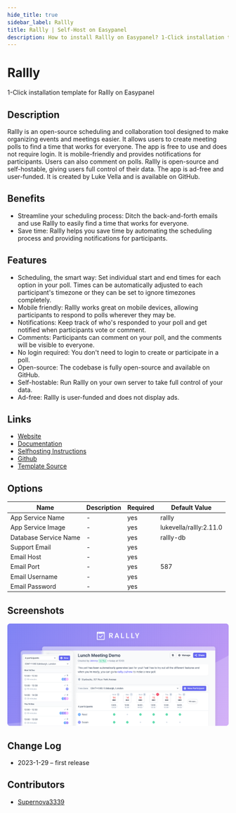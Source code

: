 ```yaml
---
hide_title: true
sidebar_label: Rallly
title: Rallly | Self-Host on Easypanel
description: How to install Rallly on Easypanel? 1-Click installation template for Rallly on Easypanel
---
```


<!-- generated -->

# Rallly

1-Click installation template for Rallly on Easypanel

## Description

Rallly is an open-source scheduling and collaboration tool designed to make organizing events and meetings easier. It allows users to create meeting polls to find a time that works for everyone. The app is free to use and does not require login. It is mobile-friendly and provides notifications for participants. Users can also comment on polls. Rallly is open-source and self-hostable, giving users full control of their data. The app is ad-free and user-funded. It is created by Luke Vella and is available on GitHub.

## Benefits

- Streamline your scheduling process: Ditch the back-and-forth emails and use Rallly to easily find a time that works for everyone.
- Save time: Rallly helps you save time by automating the scheduling process and providing notifications for participants.

## Features

- Scheduling, the smart way: Set individual start and end times for each option in your poll. Times can be automatically adjusted to each participant's timezone or they can be set to ignore timezones completely.
- Mobile friendly: Rallly works great on mobile devices, allowing participants to respond to polls wherever they may be.
- Notifications: Keep track of who's responded to your poll and get notified when participants vote or comment.
- Comments: Participants can comment on your poll, and the comments will be visible to everyone.
- No login required: You don't need to login to create or participate in a poll.
- Open-source: The codebase is fully open-source and available on GitHub.
- Self-hostable: Run Rallly on your own server to take full control of your data.
- Ad-free: Rallly is user-funded and does not display ads.

## Links

- [Website](https://rallly.co)
- [Documentation](https://support.rallly.co/)
- [Selfhosting Instructions](https://github.com/lukevella/rallly-selfhosted)
- [Github](https://github.com/lukevella/rallly)
- [Template Source](https://github.com/easypanel-io/templates/tree/main/templates/rallly)

## Options

Name | Description | Required | Default Value
-|-|-|-
App Service Name | - | yes | rallly
App Service Image | - | yes | lukevella/rallly:2.11.0
Database Service Name | - | yes | rallly-db
Support Email | - | yes | 
Email Host | - | yes | 
Email Port | - | yes | 587
Email Username | - | yes | 
Email Password | - | yes | 

## Screenshots

![Rallly Screenshot](./assets/screenshot.png)

## Change Log

- 2023-1-29 – first release

## Contributors

- [Supernova3339](https://github.com/Supernova3339)
